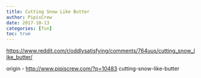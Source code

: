 ```yaml
---
title: Cutting Snow Like Butter
author: PipisCrew
date: 2017-10-13
categories: [fun]
toc: true
---
```


https://www.reddit.com/r/oddlysatisfying/comments/764uus/cutting_snow_like_butter/

origin - http://www.pipiscrew.com/?p=10483 cutting-snow-like-butter